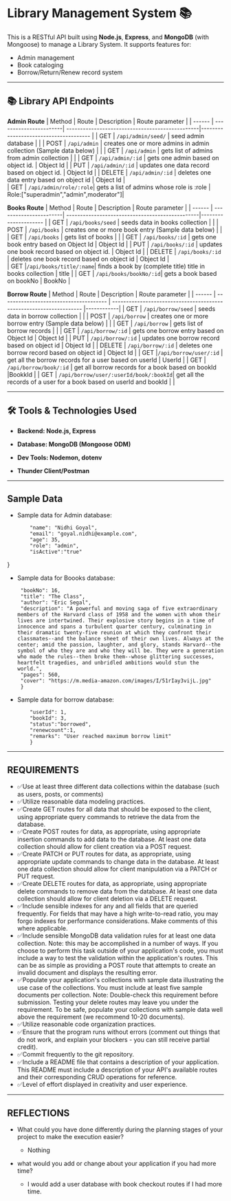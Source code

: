 # Library Management System 📚

This is a RESTful API built using **Node.js**, **Express**, and **MongoDB** (with Mongoose) to manage a Library System. It supports features for:

- Admin management
- Book cataloging
- Borrow/Return/Renew record system

---

## 📚 Library API Endpoints

**Admin Route**
| Method | Route                  | Description                                     | Route parameter                       |
| ------ | -----------------------| ------------------------------------------------|-------------------------------------- |
| GET    | `/api/admin/seed/`     | seed admin database                             |                                       |
| POST   | `/api/admin`           | creates one or more admins in admin collection (Sample data below) |                                       |
| GET    | `/api/admin`           | gets list of admins from admin collection       |                                       |
| GET    | `/api/admin/:id`       | gets one admin based on object id.              | Object Id                             |
| PUT    | `/api/admin/:id`       | updates one data record based on object id.     | Object Id                             |
| DELETE | `/api/admin/:id`       | deletes one data entry based on object id       | Object Id                             |  
| GET    | `/api/admin/role/:role`| gets a list of admins whose role is :role       | Role:["superadmin","admin",moderator"]|


**Books Route**
| Method | Route                  | Description                                     | Route parameter      |
| ------ | -----------------------| ------------------------------------------------|--------------------- |
| GET    | `/api/books/seed`      | seeds data in books collection                  |                      |
| POST   | `/api/books`           | creates one or more book entry (Sample data below)                  |                      |
| GET    | `/api/books`           | gets list of books                              |                      |
| GET    | `/api/books/:id`       | gets one book entry based on Object Id          | Object Id            |
| PUT    | `/api/books/:id`       | updates one book record based on object id.     | Object Id            |
| DELETE | `/api/books/:id`       | deletes one book record based on object id      | Object Id            |  
| GET    |`/api/books/title/:name`| finds a book by (complete title) title in books collection       | title                |
| GET    | `/api/books/bookNo/:id`| gets a book based on bookNo                     | BookNo               |          


**Borrow Route**
| Method | Route                                  | Description                                                         | Route parameter |
| ------ | -------------------------------------- | ------------------------------------------------------------------- |------------|
| GET    | `/api/borrow/seed`                     | seeds data in borrow collection                                     |            |
| POST   | `/api/borrow`                          | creates one or more borrow entry (Sample data below)                 |            |
| GET    | `/api/borrow`                          | gets list of borrow records                                         |            |
| GET    | `/api/borrow/:id`                      | gets one borrow entry based on Object Id                            | Object Id  | 
| PUT    | `/api/borrow/:id`                      | updates one borrow record based on object id                        | Object Id  |
| DELETE | `/api/borrow/:id`                      | deletes one borrow record based on object id                        | Object Id  |
|  GET   |`/api/borrow/user/:id`                  | get all the borrow records for a user based on userId               | UserId     |
| GET    | `/api/borrow/book/:id`                 | get all borrow records for a book based on bookId                   |BookkId     |
| GET    | `/api/borrow/user/:userId/book/:bookId`| get all the records of a user for a book based on userId and bookId |            |

---
## 🛠️ Tools & Technologies Used

- **Backend: Node.js, Express**

- **Database: MongoDB (Mongoose ODM)**

- **Dev Tools: Nodemon, dotenv**

- **Thunder Client/Postman**

------

## Sample Data


- Sample data for Admin database:

    ```{
        "name": "Nidhi Goyal",
        "email": "goyal.nidhi@example.com",
        "age": 35,
        "role": "admin",
        "isActive":"true"
}

- Sample data for Boooks database:

   ```{
    "bookNo": 16,
    "title": "The Class",
    "author": "Eric Segal",
    "description": "A powerful and moving saga of five extraordinary members of the Harvard class of 1958 and the women with whom their lives are intertwined. Their explosive story begins in a time of innocence and spans a turbulent quarter century, culminating in their dramatic twenty-five reunion at which they confront their classmates--and the balance sheet of their own lives. Always at the center; amid the passion, laughter, and glory, stands Harvard--the symbol of who they are and who they will be. They were a generation who made the rules--then broke them--whose glittering successes, heartfelt tragedies, and unbridled ambitions would stun the world.",
    "pages": 560,
    "cover": "https://m.media-amazon.com/images/I/51rIay3vijL.jpg"
    }

- Sample data for borrow database:

    ```{
        "userId": 1,
        "bookId": 3,
        "status":"borrowed",
        "renewcount":1,
        "remarks": "User reached maximum borrow limit"        
        }

---
## REQUIREMENTS

- ✅Use at least three different data collections within the database (such as users, posts, or comments)
- ✅Utilize reasonable data modeling practices.
- ✅Create GET routes for all data that should be exposed to the client, using appropriate query commands to retrieve the data from the database.
- ✅Create POST routes for data, as appropriate, using appropriate insertion commands to add data to the database. At least one data collection should allow for client creation via a POST request.
- ✅Create PATCH or PUT routes for data, as appropriate, using appropriate update commands to change data in the database. At least one data collection should allow for client manipulation via a PATCH or PUT request.
- ✅Create DELETE routes for data, as appropriate, using appropriate delete commands to remove data from the database. At least one data collection should allow for client deletion via a DELETE request.
- ✅Include sensible indexes for any and all fields that are queried frequently. For fields that may have a high write-to-read ratio, you may forgo indexes for performance considerations. Make comments of this where applicable.
- ✅Include sensible MongoDB data validation rules for at least one data collection.
Note: this may be accomplished in a number of ways. If you choose to perform this task outside of your application's code, you must include a way to test the validation within the application's routes. This can be as simple as providing a POST route that attempts to create an invalid document and displays the resulting error.
- ✅Populate your application's collections with sample data illustrating the use case of the collections. You must include at least five sample documents per collection.
Note: Double-check this requirement before submission. Testing your delete routes may leave you under the requirement. To be safe, populate your collections with sample data well above the requirement (we recommend 10-20 documents).
- ✅Utilize reasonable code organization practices.
- ✅Ensure that the program runs without errors (comment out things that do not work, and explain your blockers - you can still receive partial credit).
- ✅Commit frequently to the git repository.
- ✅Include a README file that contains a description of your application.
This README must include a description of your API's available routes and their corresponding CRUD operations for reference.
- ✅Level of effort displayed in creativity and user experience.

---

## REFLECTIONS

- What could you have done differently during the planning stages of your project to make the execution easier?

    - Nothing

- what would you add or change about your application if you had more time?

    - I would add a user database with book checkout routes if I had more time.



